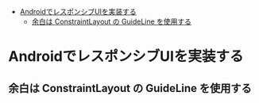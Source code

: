 <!-- TOC START min:1 max:3 link:true asterisk:false update:true -->
- [AndroidでレスポンシブUIを実装する](#androidでレスポンシブuiを実装する)
  - [余白は ConstraintLayout の GuideLine を使用する](#余白は-constraintlayout-の-guideline-を使用する)
<!-- TOC END -->


# AndroidでレスポンシブUIを実装する

## 余白は ConstraintLayout の GuideLine を使用する
